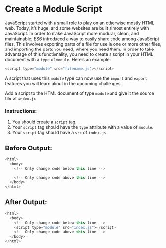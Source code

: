 # Create a Module Script

JavaScript started with a small role to play on an otherwise mostly HTML web. Today, it’s huge, and some websites are built almost entirely with JavaScript. In order to make JavaScript more modular, clean, and maintainable; ES6 introduced a way to easily share code among JavaScript files. This involves exporting parts of a file for use in one or more other files, and importing the parts you need, where you need them. In order to take advantage of this functionality, you need to create a script in your HTML document with a `type` of `module`. Here’s an example:

```javascript
<script type="module" src="filename.js"></script>
```

A script that uses this `module` type can now use the `import` and `export` features you will learn about in the upcoming challenges.

Add a script to the HTML document of type `module` and give it the source file of `index.js`

### Instructions:
1. You should create a `script` tag.
2. Your `script` tag should have the `type` attribute with a value of `module`.
3. Your `script` tag should have a `src` of `index.js`.

## Before Output:
```javascript
<html>
  <body>
    <!-- Only change code below this line -->

    <!-- Only change code above this line -->
  </body>
</html>
```

## After Output:
```javascript
<html>
  <body>
    <!-- Only change code below this line -->
    <script type="module" src="index.js"></script>
    <!-- Only change code above this line -->
  </body>
</html>
```